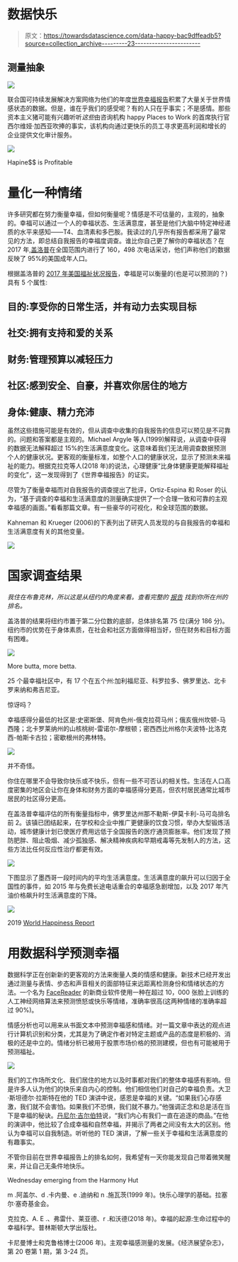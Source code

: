 # 数据快乐

> 原文：<https://towardsdatascience.com/data-happy-bac9dffeadb5?source=collection_archive---------23----------------------->

## 测量抽象

![](img/04b036a939dc119a6824d24a1441a8a7.png)

联合国可持续发展解决方案网络为他们的年度[世界幸福报告](https://worldhappiness.report/)积累了大量关于世界情感状态的数据。但是，谁在乎我们的感受呢？有的人只在乎事实；不是感情。那些资本主义猪可能有兴趣听听*这些*由咨询机构 happy Places to Work 的首席执行官西尔维娅·加西亚吹捧的事实，该机构向通过更快乐的员工寻求更高利润和增长的企业提供文化审计服务。

![](img/b8187f64817066046a56c65eef1d3efe.png)

Hapine$$ is Profitable

# 量化一种情绪

许多研究都在努力衡量幸福，但如何衡量呢？情感是不可估量的，主观的，抽象的。幸福可以通过一个人的幸福状态、生活满意度，甚至是他们大脑中特定神经递质的水平来感知——T4、血清素和多巴胺。我读过的几乎所有报告都采用了最常见的方法，即总结自我报告的幸福度调查。谁比你自己更了解你的幸福状态？在 2017 年[,盖洛普](https://wellbeingindex.sharecare.com/wp-content/uploads/2018/03/Gallup-Sharecare-State-of-American-Well-Being_2017-Community-Rankings_vFINAL.pdf)在全国范围内进行了 160，498 次电话采访，他们声称他们的数据反映了 95%的美国成年人口。

根据盖洛普的 [2017 年美国福祉状况报告](https://wellbeingindex.sharecare.com/wp-content/uploads/2018/03/Gallup-Sharecare-State-of-American-Well-Being_2017-Community-Rankings_vFINAL.pdf)，幸福是可以衡量的(也是可以预测的？)具有 5 个属性:

## **目的:享受你的日常生活，并有动力去实现目标**

## **社交:拥有支持和爱的关系**

## **财务:管理预算以减轻压力**

## **社区:感到安全、自豪，并喜欢你居住的地方**

## **身体:健康、精力充沛**

虽然这些措施可能是有效的，但从调查中收集的自我报告的信息可以预见是不可靠的。问题和答案都是主观的。Michael Argyle 等人(1999)解释说，从调查中获得的数据无法解释超过 15%的生活满意度变化。这意味着我们无法用调查数据预测个人的健康状况。更客观的衡量标准，如整个人口的健康状况，显示了预测未来福祉的能力。根据克拉克等人(2018 年)的说法，心理健康“比身体健康更能解释福祉的变化”，这一发现得到了《世界幸福报告》的证实。

尽管为了衡量幸福而对自我报告的调查提出了批评，Ortiz-Espina 和 Roser 的认为，“基于调查的幸福和生活满意度的测量确实提供了一个合理一致和可靠的主观幸福感的画面。”看看那篇文章。有一些豪华的可视化，和全球范围的数据。

Kahneman 和 Krueger (2006)的下表列出了研究人员发现的与自我报告的幸福和生活满意度有关的其他变量。

![](img/04d671bfa30a400a2240f6036d9571c0.png)

# 国家调查结果

*我住在布鲁克林，所以这是从纽约的角度来看。查看完整的* [*报告*](https://wellbeingindex.sharecare.com/wp-content/uploads/2018/03/Gallup-Sharecare-State-of-American-Well-Being_2017-Community-Rankings_vFINAL.pdf) *找到你所在州的排名。*

盖洛普的结果将纽约市置于第二分位数的底部，总体排名第 75 位(满分 186 分)。纽约市的优势在于身体素质，在社会和社区方面做得相当好，但在财务和目标方面有困难。

![](img/f20a3e83d731e2ede62c9c484606940c.png)

More butta, more betta.

25 个最幸福社区中，有 17 个在五个州:加利福尼亚、科罗拉多、佛罗里达、北卡罗来纳和弗吉尼亚。

惊讶吗？

幸福感得分最低的社区是:史密斯堡、阿肯色州-俄克拉荷马州；俄亥俄州坎顿-马西隆；北卡罗莱纳州的山核桃树-雷诺尔-摩根顿；密西西比州格尔夫波特-比洛克西-帕斯卡古拉；密歇根州的弗林特。

![](img/6cb98ef660279ad657c631c40fd678e8.png)

并不奇怪。

你住在哪里不会导致你快乐或不快乐，但有一些不可否认的相关性。生活在人口高度密集的地区会让你在身体和财务方面的幸福感得分更高，但农村居民通常比城市居民的社区得分更高。

在盖洛普幸福评估的所有衡量指标中，佛罗里达州那不勒斯-伊莫卡利-马可岛排名前 2。该镇已团结起来，在学校和企业中推广更健康的饮食习惯，举办大型锻炼活动，城市健康计划已使医疗费用远低于全国报告的医疗通货膨胀率。他们发现了预防肥胖、阻止吸烟、减少孤独感、解决精神疾病和早期戒毒等先发制人的方法，这些方法比任何反应性治疗都更有效。

![](img/b7da924811f80d2803e8813533718c56.png)

下图显示了墨西哥一段时间内的平均生活满意度。生活满意度的飙升可以归因于全国性的事件，如 2015 年与免费长途电话重合的幸福感急剧增加，以及 2017 年汽油价格飙升时生活满意度的下降。

![](img/1f1a502755a2dcbda4019132864d77ec.png)

2019 [World Happiness Report](https://worldhappiness.report/ed/2019/#read)

# 用数据科学预测幸福

数据科学正在创新新的更客观的方法来衡量人类的情感和健康。新技术已经开发出通过测量与表情、步态和声音相关的面部特征来远距离检测身份和情绪状态的方法。一个名为 [FaceReader](https://www.noldus.com/human-behavior-research/products/facereader?gclid=Cj0KCQjwtr_mBRDeARIsALfBZA4UWLvMUP37tgNfXbE3DTjr_KoetvLnkw47mcSG68RGYHMyBGjtkokaAozQEALw_wcB) 的新商业软件使用一种在超过 10，000 张脸上训练的人工神经网络算法来预测愤怒或快乐等情绪，准确率很高(这两种情绪的准确率超过 90%)。

情感分析也可以用来从书面文本中预测幸福感和情绪。对一篇文章中表达的观点进行计算机识别和分类，尤其是为了确定作者对特定主题或产品的态度是积极的、消极的还是中立的。情绪分析已被用于股票市场价格的预测建模，但也有可能被用于预测福祉。

![](img/09855e360dc5114ba3006e7c2915a924.png)

我们的工作场所文化、我们居住的地方以及时事都对我们的整体幸福感有影响。但是许多人认为他们的快乐来自内心的控制。他们相信他们对自己的幸福负责。大卫·斯坦德尔·拉斯特在他的 TED 演讲中说，感恩是幸福的关键。“如果我们心存感激，我们就不会害怕。如果我们不恐惧，我们就不暴力。”他强调正念和总是活在当下是幸福的秘诀。[丹尼尔·吉尔伯特](https://www.youtube.com/watch?v=4q1dgn_C0AU)说，“我们内心有我们一直在追逐的商品。”在他的演讲中，他比较了合成幸福和自然幸福，并揭示了两者之间没有太大的区别。他认为幸福可以自我制造。听听他的 TED 演讲，了解一些关于幸福和生活满意度的有趣事实。

不管你目前在世界幸福报告上的排名如何，我希望有一天你能发现自己带着微笑醒来，并让自己无条件地快乐。

Wednesday emerging from the Harmony Hut

m .阿盖尔、d .卡内曼、e .迪纳和 n .施瓦茨(1999 年)。快乐心理学的基础。拉塞尔·塞奇基金会。

克拉克、A. E .、弗雷什、莱亚德、r .和沃德(2018 年)。幸福的起源:生命过程中的幸福科学。普林斯顿大学出版社。

卡尼曼博士和克鲁格博士(2006 年)。主观幸福感测量的发展。《经济展望杂志》，第 20 卷第 1 期，第 3-24 页。